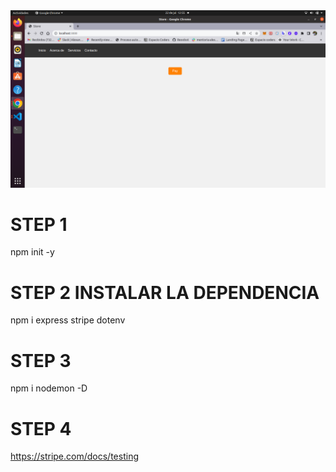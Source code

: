 <img src="./src/public/img/desktop.png" alt="version desktop">



# STEP 1 
npm init -y

# STEP 2 INSTALAR LA DEPENDENCIA
npm i express stripe dotenv

# STEP 3
npm i nodemon -D

# STEP 4

https://stripe.com/docs/testing

